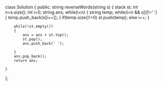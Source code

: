 class Solution {
public:
    string reverseWords(string s) {
        stack<string> st;
        int n=s.size();
        int i=0;
        string ans;
        while(i<n)
        {
            string temp;
            while(i<n && s[i]!=' ')
            {
                temp.push_back(s[i++]);
            }
            if(temp.size()!=0)
            st.push(temp);
            else
            i++;
        }


        
        while(!st.empty())
        {
            ans = ans + st.top();
            st.pop();
            ans.push_back(' ');

        }
        ans.pop_back();
        return ans;
        
    }
};
